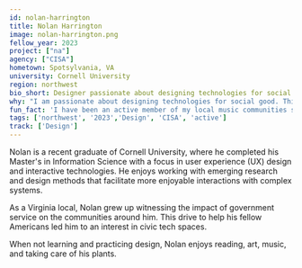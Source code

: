 ```yaml
---
id: nolan-harrington
title: Nolan Harrington
image: nolan-harrington.png
fellow_year: 2023
project: ["na"]
agency: ["CISA"]
hometown: Spotsylvania, VA
university: Cornell University
region: northwest
bio_short: Designer passionate about designing technologies for social good
why: "I am passionate about designing technologies for social good. This fellowship provides incomparable opportunities for working in service of the American people while also developing myself as a design professional."
fun_fact: 'I have been an active member of my local music communities since high school. Currently, I help set up and produce shows for local bands in Ithaca, NY and abroad.'
tags: ['northwest', '2023','Design', 'CISA', 'active']
track: ['Design']
---
```


Nolan is a recent graduate of Cornell University, where he completed his Master's in Information Science with a focus in user experience (UX) design and interactive technologies. He enjoys working with emerging research and design methods that facilitate more enjoyable interactions with complex systems. 

As a Virginia local, Nolan grew up witnessing the impact of government service on the communities around him. This drive to help his fellow Americans led him to an interest in civic tech spaces. 

When not learning and practicing design, Nolan enjoys reading, art, music, and taking care of his plants.
